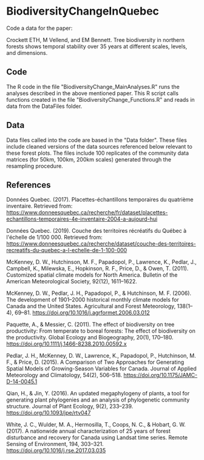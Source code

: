 # BiodiversityChangeInQuebec
Code a data for the paper:

Crockett ETH, M Vellend, and EM Bennett. Tree biodiversity in northern forests shows temporal stability over 35 years at different scales, levels, and dimensions. 

## Code

The R code in the file "BiodiversityChange_MainAnalyses.R" runs the analyses described in the above mentioned paper. This R script calls functions created in the file "BiodiversityChange_Functions.R" and reads in data from the DataFiles folder.

## Data

Data files called into the code are based in the "Data folder". These files include cleaned versions of the data sources referenced below relevant to these forest plots. The files include 100 replicates of the community data matrices (for 50km, 100km, 200km scales) generated through the resampling procedure.

## References

Données Quebec. (2017). Placettes-échantillons temporaires du quatrième inventaire. Retrieved from: https://www.donneesquebec.ca/recherche/fr/dataset/placettes-echantillons-temporaires-4e-inventaire-2004-a-aujourd-hui

Données Quebec. (2019). Couche des territoires récréatifs du Québec à l'échelle de 1/100 000. Retrieved from: https://www.donneesquebec.ca/recherche/dataset/couche-des-territoires-recreatifs-du-quebec-a-l-echelle-de-1-100-000

McKenney, D. W., Hutchinson, M. F., Papadopol, P., Lawrence, K., Pedlar, J., Campbell, K., Milewska, E., Hopkinson, R. F., Price, D., & Owen, T. (2011). Customized spatial climate models for North America. Bulletin of the American Meteorological Society, 92(12), 1611–1622.

McKenney, D. W., Pedlar, J. H., Papadopol, P., & Hutchinson, M. F. (2006). The development of 1901–2000 historical monthly climate models for Canada and the United States. Agricultural and Forest Meteorology, 138(1–4), 69–81. https://doi.org/10.1016/j.agrformet.2006.03.012

Paquette, A., & Messier, C. (2011). The effect of biodiversity on tree productivity: From temperate to boreal forests: The effect of biodiversity on the productivity. Global Ecology and Biogeography, 20(1), 170–180. https://doi.org/10.1111/j.1466-8238.2010.00592.x

Pedlar, J. H., McKenney, D. W., Lawrence, K., Papadopol, P., Hutchinson, M. F., & Price, D. (2015). A Comparison of Two Approaches for Generating Spatial Models of Growing-Season Variables for Canada. Journal of Applied Meteorology and Climatology, 54(2), 506–518. https://doi.org/10.1175/JAMC-D-14-0045.1

Qian, H., & Jin, Y. (2016). An updated megaphylogeny of plants, a tool for generating plant phylogenies and an analysis of phylogenetic community structure. Journal of Plant Ecology, 9(2), 233–239. https://doi.org/10.1093/jpe/rtv047

White, J. C., Wulder, M. A., Hermosilla, T., Coops, N. C., & Hobart, G. W. (2017). A nationwide annual characterization of 25 years of forest disturbance and recovery for Canada using Landsat time series. Remote Sensing of Environment, 194, 303–321. https://doi.org/10.1016/j.rse.2017.03.035
